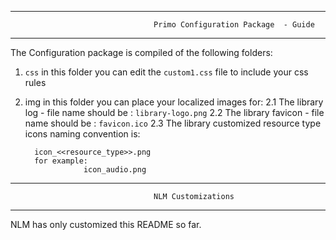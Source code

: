 ************************************************************************************************************************

                                    Primo Configuration Package  - Guide

************************************************************************************************************************


The Configuration package is compiled of the following folders:

1. `css`
   in this folder you can edit the `custom1.css` file to include your css rules
2. img
   in this folder you can place your localized images for:
	2.1 The library log - file name should be : `library-logo.png`
	2.2 The library favicon - file name should be : `favicon.ico`
	2.3 The library customized resource type icons naming convention is:

	     icon_<<resource_type>>.png
		 for example:
					icon_audio.png
					
					
************************************************************************************************************************

                                    NLM Customizations

************************************************************************************************************************

NLM has only customized this README so far.






